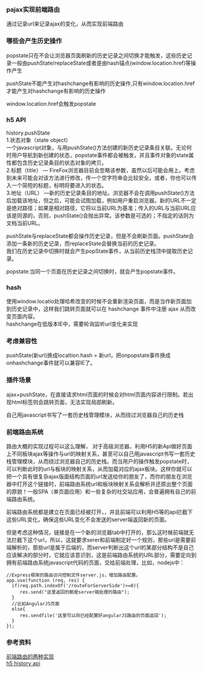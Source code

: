 ### pajax实现前端路由
通过记录url来记录ajax的变化，从而实现前端路由  

### 哪些会产生历史操作
popstate只在不会让浏览器页面刷新的历史记录之间切换才能触发，这些历史记录一般由pushState/replaceState或者是由hash锚点(window.location.href)等操作产生  

pushState不能产生对hashchange有影响的历史操作,只有window.location.href才能产生对hashchange有影响的历史操作  

window.location.href会触发popstate  

### h5 API
history.pushState   
1.状态对象（state object）  
一个javascript对象，与用pushState()方法创建的新历史记录条目关联。无论何时用户导航到新创建的状态，popstate事件都会被触发，并且事件对象的state属性都包含历史记录条目的状态对象的拷贝。    
2.标题（title） — FireFox浏览器目前会忽略该参数，虽然以后可能会用上。考虑到未来可能会对该方法进行修改，传一个空字符串会比较安全。或者，你也可以传入一个简短的标题，标明将要进入的状态。   
3.地址（URL） —新的历史记录条目的地址。浏览器不会在调用pushState()方法后加载该地址，但之后，可能会试图加载，例如用户重启浏览器。新的URL不一定是绝对路径；如果是相对路径，它将以当前URL为基准；传入的URL与当前URL应该是同源的，否则，pushState()会抛出异常。该参数是可选的；不指定的话则为文档当前URL。    

pushState与replaceState都会操作历史记录，但是不会刷新页面。pushState会添加一条新的历史记录，而replaceState会替换当前的历史记录。  
我们在历史记录中切换时就会产生popState事件，从当前历史栈顶中提取历史记录。  


popstate:当同一个页面在历史记录之间切换时，就会产生popstate事件。
### hash
使用window.locatio处理哈希改变的时候不会重新渲染页面，而是当作新页面加到历史记录中，这样我们跳转页面就可以在 hashchange 事件中注册 ajax 从而改变页面内容。  
hashchange在低版本IE中，需要轮询监听url变化来实现  

### 考虑兼容性
pushState(新url)换成localtion.hash = 新url，把onpopstate事件换成onhashchange事件就可以兼容IE了。  

### 插件场景
ajax+pushState，在直接请求html页面的时候会对html页面内容进行限制。若出现html标签则会跳转页面，无法实现局部刷新。   

自己用javascript书写了一套历史栈管理模块，从而绕过浏览器自己的历史栈  




### 前端路由系统
路由大概的实现过程可以这么理解， 对于高级浏览器，利用H5的新Api做好页面上不同板块ajax等操作与url的映射关系，甚至可以自己用javascript书写一套历史栈管理模块，从而绕过浏览器自己的历史栈。而当用户的操作触发popstate时，可以判断此时的url与板块的映射关系，从而加载对应的ajax板块。这样你就可以把一个具有很复杂ajax版面结构页面的url发送给你的朋友了，而你的朋友在浏览器中打开这个链接时，前端路由系统url和板块映射关系会解析并还原出整个页面的原貌！一般SPA（单页面应用）和一些复杂的社交站应用，会普遍拥有自己的前端路由系统。  

前端路由系统都是建立在页面已经被打开，，并且前端可以利用H5等的api拦截下这些URL变化，确保这些URL变化不会发送的server端返回新的页面。  

但是考虑这种情况，链接是在一个新的浏览器tab中打开的，那么这时候前端就无法拦截下这个url，所以，这就要求serer和前端制定好一个规则，那些url是需要前端解析的，那些url是属于后端的，而server判断出这个url的某部分结构不是自己应该解决的部分时，它就应该意识到，这是前端路由系统的URL部分，需要定向到拥有前端路由系统javascript代码的页面，交给前端处理，比如，nodejs中：  

```
//Express框架的路由访问控制文件server.js，增加路由配置。
app.use(function (req, res) {
  if(req.path.indexOf('/routeForServerSide')>=0){
     res.send("这里返回的都是server端处理的路由");
  }
  //比如AngularJS页面
  else{ 
     res.sendfile('这里可以将已经配置好angularJS路由的页面返回');
  }
});
```

### 参考资料
[前端路由的两种实现](https://segmentfault.com/a/1190000007238999)    
[h5 history api](http://frontenddev.org/article/html-5-pushstate-popstate-operating-history-no-refresh-to-change-the-current-url.html)
